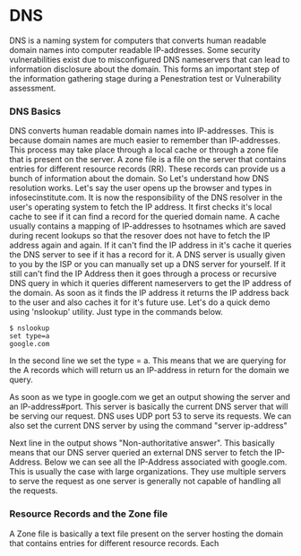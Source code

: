 # DNS
DNS is a naming system for computers that converts human readable domain names into computer readable IP-addresses. Some security vulnerabilities exist due to misconfigured DNS nameservers that can lead to information disclosure about the domain. This forms an important step of the information gathering stage during a Penestration test or Vulnerability assessment. 

### DNS Basics
 DNS converts human readable domain names into IP-addresses. This is because domain names are much easier to remember than IP-addresses. This process may take place through a local cache or through a zone file that is present on the server. A zone file is a file on the server that contains entries for different resource records (RR). These records can provide us a bunch of information about the domain.
 So Let's understand how DNS resolution works. Let's say the user opens up the browser and types in infosecinstitute.com. It is now the responsibility of the DNS resolver in the user's operating system to fetch the IP address. It first checks it's local cache to see if it can find a record for the queried domain name. A cache usually contains a mapping of IP-addresses to hsotnames which are saved during recent lookups so that the resover does not have to fetch the IP address again and again. If it can't find the IP address in it's cache it queries the DNS server to see if it has a record for it. A DNS server is usually given to you by the ISP or you can manually set up a DNS server for yourself. If it still can't find the IP Address then it goes through a process or recursive DNS query in which it queries different nameservers to get the IP address of the domain. As soon as it finds the IP address it returns the IP address back to the user and also caches it for it's future use.
  Let's do a quick demo using 'nslookup' utility. Just type in the commands below.
  ```
  $ nslookup
  set type=a
  google.com
  ```
  In the second line we set the type = a. This means that we are querying for the A records which will return us an IP-address in return for the domain we query.

As soon as we type in google.com we get an output showing the server and an IP-address#port. This server is basically the current DNS server that will be serving our request. DNS uses UDP port 53 to serve its requests. We can also set the current DNS server by using the command "server ip-address"

Next line in the output shows "Non-authoritative answer". This basically means that our DNS server queried an external DNS server to fetch  the IP-Address. Below we can see all the IP-Address associated with google.com. This is usually the case with large organizations. They use multiple servers to serve the request as one server is generally not capable of handling all the requests.

### Resource Records and the Zone file
A Zone file is basically a text file present on the server hosting the domain that contains entries for different resource records. Each 



<!--stackedit_data:
eyJoaXN0b3J5IjpbODg4MTI2MzA0LDQzMjc3MDg5OCw0MDc0OD
IxNDgsLTIwODg3NDY2MTJdfQ==
-->